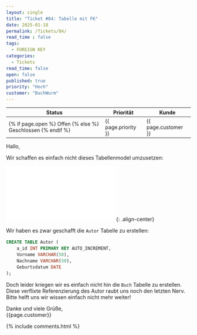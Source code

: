 ```yaml
---
layout: single
title: "Ticket #84: Tabelle mit FK"
date: 2025-01-18
permalink: /Tickets/84/
read_time : false
tags:
  - FOREIGN KEY
categories:
  - Tickets
read_time: false
open: false
published: true
priority: "Hoch"
customer: "BuchWurm"
---
```


| Status | Priorität | Kunde |
|--------|----------|--------|
| {% if page.open %} Offen {% else %} Geschlossen {% endif %} | {{ page.priority }} | {{ page.customer }} |


Hallo,

Wir schaffen es einfach nicht dieses Tabellenmodel umzusetzen:

![image-center](/assets/images/84_tbModel.pdf){: .align-center}

Wir haben es zwar geschafft die `Autor` Tabelle zu erstellen:
```sql
CREATE TABLE Autor (
    a_id INT PRIMARY KEY AUTO_INCREMENT,
    Vorname VARCHAR(50),
    Nachname VARCHAR(50),
    Geburtsdatum DATE
);
```
Doch leider kriegen wir es einfach nicht hin die `Buch` Tabelle zu erstellen.
Diese verflixte Referenzierung des Autor raubt uns noch den letzten Nerv.
Bitte helft uns wir wissen einfach nicht mehr weiter!

Danke und viele Grüße,  
{{page.customer}}

{% include comments.html %}